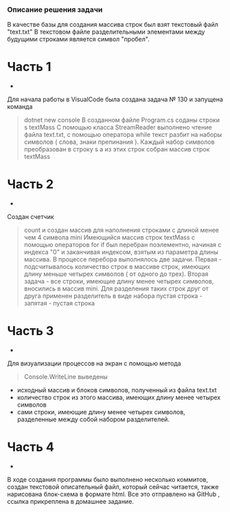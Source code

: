 ### Описание решения задачи

В качестве базы для создания массива строк был взят текстовый файл "text.txt"
В текстовом файле разделительными элементами между будущими строками является символ "пробел".

# Часть 1
* 
Для начала работы в VisualCode была создана задача № 130 и запущена команда 
> dotnet new console
В созданном файле Program.cs соданы строки 
> s
> textMass
С помощью класса StreamReader выполнено чтение файла text.txt, с помощью оператора while  текст разбит на наборы символов ( слова, знаки препинания ). Каждый набор символов преобразован в строку 
>s
а из этих строк собран массив строк 
>textMass

# Часть 2
* 
Создан счетчик
> count
и создан массив для наполнения строками с длиной менее чем 4 символа
> mini
Имеющийся массив строк textMass с помощью операторов 
> for
> if
был перебран поэлементно, начиная с индекса "0" и заканчивая индексом, взятым из параметра длины массива. 
В процессе перебора выполнялось две задачи. Первая - подсчитывалось количество строк в массиве строк, имеющих длину 
меньше четырех символов ( от одного до трех). Вторая задача - все строки, имеющие длину менее четырех символов, 
вносились в массив mini. Для разделения таких строк друг от друга применен разделитель в виде набора 
> пустая строка - запятая - пустая строка

# Часть 3
* 
Для визуализации процессов на экран с помощью метода 
>Console.WriteLine 
выведены 
* исходный массив и блоков символов, полученный из файла text.txt
* количество строк из этого массива, имеющих длину менее четырех символов
* сами строки, имеющие длину менее четырех символов, разделенные 
  между собой набором разделителей.

# Часть 4
* 
В ходе создания программы было выполнено несколько коммитов, создан текстовой описательный файл, который сейчас читается,
также нарисована блок-схема в формате html. Все это отправлено на GitHub , ссылка прикреплена в домашнее задание. 
